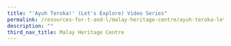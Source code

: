 ```yaml
---
title: "'Ayuh Teroka!' (Let's Explore) Video Series"
permalink: /resources-for-t-and-l/malay-heritage-centre/ayuh-teroka-lets-explore-video-series/
description: ""
third_nav_title: Malay Heritage Centre
---
```

